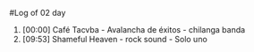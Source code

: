 #Log of 02 day

1. [00:00] Café Tacvba - Avalancha de éxitos - chilanga banda
1. [09:53] Shameful Heaven - rock sound - Solo uno
